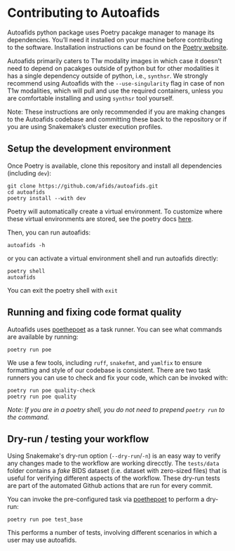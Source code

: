 # Contributing to Autoafids

Autoafids python package uses Poetry pacakge manager to manage its dependencies. You’ll need it installed on your machine before contributing to the software. Installation instructions can be found on the 
[Poetry website](https://python-poetry.org/docs/master/#installation).

Autoafids primarily caters to T1w modality images in which case it doesn't need to depend on pacakges outside of python but for other modalities it has a single dependency outside of python, i.e., `synthsr`. We strongly recommend using Autoafids with the `--use-singularity` flag in case of non T1w modalities, which will pull and use the required containers, unless you are comfortable installing and using `synthsr` tool yourself.

Note: These instructions are only recommended if you are making changes to the Autoafids codebase and committing these back to the repository or if you are using Snakemake’s cluster execution profiles.

## Setup the development environment

Once Poetry is available, clone this repository and install all dependencies (including `dev`):

```
git clone https://github.com/afids/autoafids.git
cd autoafids
poetry install --with dev 
```

Poetry will automatically create a virtual environment. To customize where 
these virtual environments are stored, see the poetry docs 
[here](https://python-poetry.org/docs/configuration/).

Then, you can run autoafids:

```
autoafids -h
```

or you can activate a virtual environment shell and run autoafids directly:

```
poetry shell
autoafids
```

You can exit the poetry shell with `exit`

## Running and fixing code format quality

Autoafids uses [poethepoet](https://github.com/nat-n/poethepoet) as a task runner.
You can see what commands are available by running:

```
poetry run poe 
```

We use a few tools, including `ruff`, `snakefmt`, and `yamlfix` to ensure 
formatting and style of our codebase is consistent. There are two task runners 
you can use to check and fix your code, which can be invoked with:

```
poetry run poe quality-check
poetry run poe quality
```

_Note: If you are in a poetry shell, you do not need to prepend `poetry run` to
the command._

## Dry-run / testing your workflow

Using Snakemake\'s dry-run option (`--dry-run`/`-n`) is an easy way to verify
any changes made to the workflow are working direcctly. The `tests/data` folder 
contains a _fake_ BIDS dataset (i.e. dataset with zero-sized files) that is 
useful for verifying different aspects of the workflow. These dry-run tests are 
part of the automated Github actions that are run for every commit.

You can invoke the pre-configured task via 
[poethepoet](https://github.com/nat-n/poethepoet) to perform a dry-run:

```
poetry run poe test_base
```

This performs a number of tests, involving different scenarios in which a user
may use autoafids.
